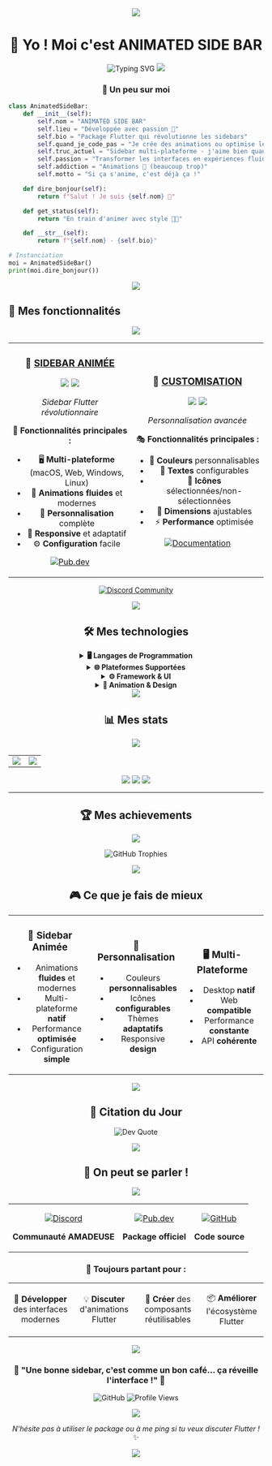 <div align="center">

<img src="https://capsule-render.vercel.app/api?type=waving&color=6366F1&height=120&section=header&text=ANIMATED%20SIDE%20BAR&fontSize=50&fontColor=ffffff&animation=twinkling"/>

# 📱 Yo ! Moi c'est ANIMATED SIDE BAR

<img src="https://readme-typing-svg.herokuapp.com?font=Fira+Code&size=22&duration=3000&pause=1000&color=6366F1&center=true&vCenter=true&width=600&lines=Package+Flutter+sidebar+animée;Multi-plateforme+%26+responsive;Animations+fluides+et+modernes;Personnalisation+complète" alt="Typing SVG" />

<img src="https://user-images.githubusercontent.com/73097560/115834477-dbab4500-a447-11eb-908a-139a6edaec5c.gif">

### 🚀 **Un peu sur moi**

</div>

```python
class AnimatedSideBar:
    def __init__(self):
        self.nom = "ANIMATED SIDE BAR"
        self.lieu = "Développée avec passion 📱"
        self.bio = "Package Flutter qui révolutionne les sidebars"
        self.quand_je_code_pas = "Je crée des animations ou optimise les performances"
        self.truc_actuel = "Sidebar multi-plateforme - j'aime bien quand ça marche partout !"
        self.passion = "Transformer les interfaces en expériences fluides"
        self.addiction = "Animations 🎨 (beaucoup trop)"
        self.motto = "Si ça s'anime, c'est déjà ça !"

    def dire_bonjour(self):
        return f"Salut ! Je suis {self.nom} 📱"

    def get_status(self):
        return "En train d'animer avec style 🎨📱"

    def __str__(self):
        return f"{self.nom} - {self.bio}"

# Instanciation
moi = AnimatedSideBar()
print(moi.dire_bonjour())
```

<div align="center">

<img src="https://user-images.githubusercontent.com/73097560/115834477-dbab4500-a447-11eb-908a-139a6edaec5c.gif">

</div>

## 🎯 **Mes fonctionnalités**

<div align="center">

<img src="https://user-images.githubusercontent.com/73097560/115834477-dbab4500-a447-11eb-908a-139a6edaec5c.gif">

<table>
<tr>

</td>
<td width="33%" align="center">

### 📱 [SIDEBAR ANIMÉE](https://pub.dev/packages/animated_side_bar)
<img src="https://img.shields.io/badge/Status-✅_PUBLIÉ-success?style=for-the-badge" />
<img src="https://img.shields.io/badge/Platform-🖥️_Multi_Platform-6366F1?style=for-the-badge&logo=flutter&logoColor=white" />

*Sidebar Flutter révolutionnaire*

🎨 **Fonctionnalités principales :**
- 🖥️ **Multi-plateforme** (macOS, Web, Windows, Linux)
- 📱 **Animations fluides** et modernes
- 🎨 **Personnalisation** complète
- 🔄 **Responsive** et adaptatif
- ⚙️ **Configuration** facile

[![Pub.dev](https://img.shields.io/badge/Pub.dev-02569B?style=for-the-badge&logo=dart&logoColor=white)](https://pub.dev/packages/animated_side_bar)

</td>
<td width="33%" align="center">

### 🎨 [CUSTOMISATION](https://pub.dev/packages/animated_side_bar)
<img src="https://img.shields.io/badge/Status-✅_ACTIF-success?style=for-the-badge" />
<img src="https://img.shields.io/badge/Feature-🎨_Thèmes-4CAF50?style=for-the-badge&logo=palette&logoColor=white" />

*Personnalisation avancée*

🎭 **Fonctionnalités principales :**
- 🎨 **Couleurs** personnalisables
- 📝 **Textes** configurables
- 🔧 **Icônes** sélectionnées/non-sélectionnées
- 📏 **Dimensions** ajustables
- ⚡ **Performance** optimisée

[![Documentation](https://img.shields.io/badge/Documentation-4CAF50?style=for-the-badge&logo=book&logoColor=white)](https://pub.dev/packages/animated_side_bar)

</td>
</tr>
</table>

[![Discord Community](https://img.shields.io/badge/💬_Rejoins_la_Communauté-5865F2?style=for-the-badge&logo=discord&logoColor=white)](https://discord.gg/GEZCQwczMY)

<img src="https://user-images.githubusercontent.com/73097560/115834477-dbab4500-a447-11eb-908a-139a6edaec5c.gif">

## 🛠️ **Mes technologies**

<details>
<summary><b>🖥️ Langages de Programmation</b></summary>
<br>

![Dart](https://img.shields.io/badge/Dart-0175C2?style=for-the-badge&logo=dart&logoColor=white)
![Flutter](https://img.shields.io/badge/Flutter-02569B?style=for-the-badge&logo=Flutter&logoColor=white)

</details>

<details>
<summary><b>🌐 Plateformes Supportées</b></summary>
<br>

![macOS](https://img.shields.io/badge/macOS-000000?style=for-the-badge&logo=apple&logoColor=white)
![Windows](https://img.shields.io/badge/Windows-0078D6?style=for-the-badge&logo=windows&logoColor=white)
![Linux](https://img.shields.io/badge/Linux-FCC624?style=for-the-badge&logo=linux&logoColor=black)
![Web](https://img.shields.io/badge/Web-FF6B6B?style=for-the-badge&logo=web&logoColor=white)

</details>

<details>
<summary><b>⚙️ Framework & UI</b></summary>
<br>

![Flutter](https://img.shields.io/badge/Flutter-02569B?style=for-the-badge&logo=Flutter&logoColor=white)
![Material Design](https://img.shields.io/badge/Material_Design-757575?style=for-the-badge&logo=material-design&logoColor=white)
![Responsive](https://img.shields.io/badge/Responsive-4CAF50?style=for-the-badge&logo=responsive&logoColor=white)

</details>

<details>
<summary><b>🎨 Animation & Design</b></summary>
<br>

![Animations](https://img.shields.io/badge/Animations-6200EA?style=for-the-badge&logo=animation&logoColor=white)
![Custom Widgets](https://img.shields.io/badge/Custom_Widgets-9C27B0?style=for-the-badge&logo=widget&logoColor=white)
![Theming](https://img.shields.io/badge/Theming-E91E63?style=for-the-badge&logo=palette&logoColor=white)

</details>

<img src="https://user-images.githubusercontent.com/73097560/115834477-dbab4500-a447-11eb-908a-139a6edaec5c.gif">

## 📊 **Mes stats**

<div align="center">

<img src="https://user-images.githubusercontent.com/73097560/115834477-dbab4500-a447-11eb-908a-139a6edaec5c.gif">

<table>
<tr>
<td width="50%">

<img src="https://github-readme-stats.vercel.app/api?username=AveryMist&show_icons=true&theme=tokyonight&hide_border=true&count_private=true&bg_color=0D1117&title_color=6366F1&icon_color=6366F1&text_color=C9D1D9&custom_title=ANIMATED%20SIDE%20BAR%20Stats" />

</td>
<td width="50%">

<img src="https://nirzak-streak-stats.vercel.app/?user=AveryMist&theme=tokyonight&hide_border=true&background=0D1117&stroke=6366F1&ring=6366F1&fire=FF6B6B&currStreakLabel=6366F1" />

</td>
</tr>
</table>

<img src="https://github-readme-stats.vercel.app/api/top-langs/?username=AveryMist&theme=tokyonight&hide_border=true&layout=compact&langs_count=8&bg_color=0D1117&title_color=6366F1&text_color=C9D1D9&custom_title=Technologies%20Utilisées" />

<img src="https://github-readme-activity-graph.vercel.app/graph?username=AveryMist&theme=tokyo-night&bg_color=0D1117&color=6366F1&line=6366F1&point=FF6B6B&area=true&hide_border=true" />

<img src="https://user-images.githubusercontent.com/73097560/115834477-dbab4500-a447-11eb-908a-139a6edaec5c.gif">

</div>

---

## 🏆 **Mes achievements**

<div align="center">

<img src="https://user-images.githubusercontent.com/73097560/115834477-dbab4500-a447-11eb-908a-139a6edaec5c.gif">

![GitHub Trophies](https://github-profile-trophy.vercel.app/?username=AveryMist&theme=tokyonight&no-frame=true&no-bg=true&margin-w=4&row=2&column=4&title=Stars,Followers,Commits,Repositories,MultipleLang,PullRequest)

<img src="https://user-images.githubusercontent.com/73097560/115834477-dbab4500-a447-11eb-908a-139a6edaec5c.gif">

</div>

## 🎮 **Ce que je fais de mieux**

<table align="center">
<tr>
<td align="center" width="33%">

### 📱 **Sidebar Animée**
- Animations **fluides** et modernes
- Multi-plateforme **natif**
- Performance **optimisée**
- Configuration **simple**

</td>
<td align="center" width="33%">

### 🎨 **Personnalisation**
- Couleurs **personnalisables**
- Icônes **configurables**
- Thèmes **adaptatifs**
- Responsive **design**

</td>
<td align="center" width="33%">

### 🖥️ **Multi-Plateforme**
- Desktop **natif**
- Web **compatible**
- Performance **constante**
- API **cohérente**

</td>
</tr>
</table>

<img src="https://user-images.githubusercontent.com/73097560/115834477-dbab4500-a447-11eb-908a-139a6edaec5c.gif">

## 💭 **Citation du Jour**

<div align="center">

![Dev Quote](https://quotes-github-readme.vercel.app/api?type=horizontal&theme=tokyonight)

</div>

<img src="https://user-images.githubusercontent.com/73097560/115834477-dbab4500-a447-11eb-908a-139a6edaec5c.gif">

## 🤝 **On peut se parler !**

<div align="center">

<img src="https://user-images.githubusercontent.com/73097560/115834477-dbab4500-a447-11eb-908a-139a6edaec5c.gif">

<table>
<tr>
<td align="center">

[![Discord](https://img.shields.io/badge/Discord-5865F2?style=for-the-badge&logo=discord&logoColor=white&labelColor=5865F2)](https://discord.gg/GEZCQwczMY)

**Communauté AMADEUSE**

</td>
<td align="center">

[![Pub.dev](https://img.shields.io/badge/Pub.dev-02569B?style=for-the-badge&logo=dart&logoColor=white&labelColor=02569B)](https://pub.dev/packages/animated_side_bar)

**Package officiel**

</td>
<td align="center">

[![GitHub](https://img.shields.io/badge/GitHub-121011?style=for-the-badge&logo=github&logoColor=white&labelColor=121011)](https://github.com/AveryMist/ANIMATED-SIDE-BAR)

**Code source**

</td>
</tr>
</table>

### 💬 **Toujours partant pour :**

<table>
<tr>
<td width="25%" align="center">

📱 **Développer**
des interfaces modernes

</td>
<td width="25%" align="center">

💡 **Discuter**
d'animations Flutter

</td>
<td width="25%" align="center">

🎨 **Créer**
des composants réutilisables

</td>
<td width="25%" align="center">

📦 **Améliorer**
l'écosystème Flutter

</td>
</tr>
</table>

<img src="https://user-images.githubusercontent.com/73097560/115834477-dbab4500-a447-11eb-908a-139a6edaec5c.gif">

</div>

<div align="center">

### 🌟 **"Une bonne sidebar, c'est comme un bon café... ça réveille l'interface !"** 🌟

![GitHub](https://img.shields.io/badge/Made_with-❤️_by_AveryMyst-FF6B6B?style=for-the-badge)
![Profile Views](https://komarev.com/ghpvc/?username=AveryMist&color=6366f1&style=for-the-badge&label=Profile+Views)

<img src="https://user-images.githubusercontent.com/73097560/115834477-dbab4500-a447-11eb-908a-139a6edaec5c.gif">

*N'hésite pas à utiliser le package ou à me ping si tu veux discuter Flutter !* ✨

<img src="https://capsule-render.vercel.app/api?type=waving&color=6366F1&height=120&section=footer&text=Merci%20d'être%20passé%20!&fontSize=30&fontColor=ffffff&animation=twinkling"/>

</div>

</div>
